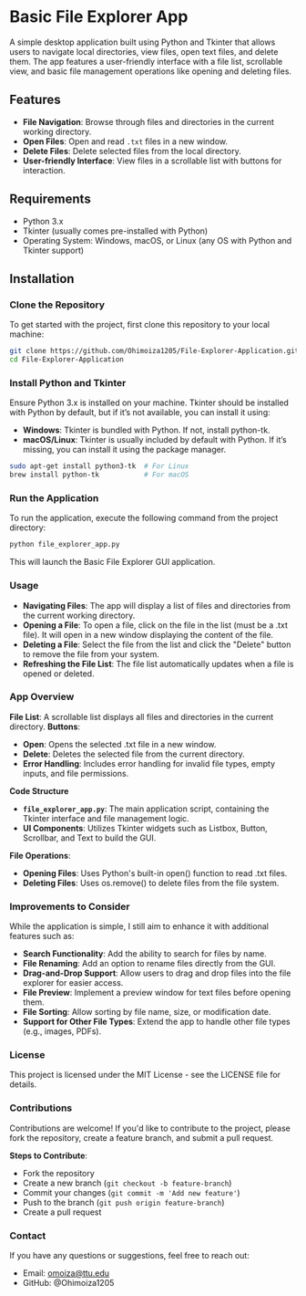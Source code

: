 # Basic File Explorer App

A simple desktop application built using Python and Tkinter that allows users to navigate local directories, view files, open text files, and delete them. The app features a user-friendly interface with a file list, scrollable view, and basic file management operations like opening and deleting files.

## Features

- **File Navigation**: Browse through files and directories in the current working directory.
- **Open Files**: Open and read `.txt` files in a new window.
- **Delete Files**: Delete selected files from the local directory.
- **User-friendly Interface**: View files in a scrollable list with buttons for interaction.

## Requirements

- Python 3.x
- Tkinter (usually comes pre-installed with Python)
- Operating System: Windows, macOS, or Linux (any OS with Python and Tkinter support)

## Installation

### Clone the Repository
To get started with the project, first clone this repository to your local machine:

```bash
git clone https://github.com/Ohimoiza1205/File-Explorer-Application.git
cd File-Explorer-Application
```

### Install Python and Tkinter
Ensure Python 3.x is installed on your machine. Tkinter should be installed with Python by default, but if it’s not available, you can install it using:

- **Windows**: Tkinter is bundled with Python. If not, install python-tk.
- **macOS/Linux**: Tkinter is usually included by default with Python. If it’s missing, you can install it using the package manager.
```bash
sudo apt-get install python3-tk  # For Linux
brew install python-tk           # For macOS
```

### Run the Application
To run the application, execute the following command from the project directory:
```bash
python file_explorer_app.py
```
This will launch the Basic File Explorer GUI application.

### Usage
- **Navigating Files**: The app will display a list of files and directories from the current working directory.
- **Opening a File**: To open a file, click on the file in the list (must be a .txt file). It will open in a new window displaying the content of the file.
- **Deleting a File**: Select the file from the list and click the "Delete" button to remove the file from your system.
- **Refreshing the File List**: The file list automatically updates when a file is opened or deleted.

### App Overview
**File List**: A scrollable list displays all files and directories in the current directory.
**Buttons**:
- **Open**: Opens the selected .txt file in a new window.
- **Delete**: Deletes the selected file from the current directory.
- **Error Handling**: Includes error handling for invalid file types, empty inputs, and file permissions.

**Code Structure**
- **``file_explorer_app.py``**: The main application script, containing the Tkinter interface and file management logic.
- **UI Components**: Utilizes Tkinter widgets such as Listbox, Button, Scrollbar, and Text to build the GUI.

**File Operations**:
- **Opening Files**: Uses Python's built-in open() function to read .txt files.
- **Deleting Files**: Uses os.remove() to delete files from the file system.

### Improvements to Consider
While the application is simple, I still aim to enhance it with additional features such as:

- **Search Functionality**: Add the ability to search for files by name.
- **File Renaming**: Add an option to rename files directly from the GUI.
- **Drag-and-Drop Support**: Allow users to drag and drop files into the file explorer for easier access.
- **File Preview**: Implement a preview window for text files before opening them.
- **File Sorting**: Allow sorting by file name, size, or modification date.
- **Support for Other File Types**: Extend the app to handle other file types (e.g., images, PDFs).

### License
This project is licensed under the MIT License - see the LICENSE file for details.

### Contributions
Contributions are welcome! If you'd like to contribute to the project, please fork the repository, create a feature branch, and submit a pull request.

**Steps to Contribute**:
- Fork the repository
- Create a new branch (``git checkout -b feature-branch``)
- Commit your changes (``git commit -m 'Add new feature'``)
- Push to the branch (``git push origin feature-branch``)
- Create a pull request

### Contact
If you have any questions or suggestions, feel free to reach out:

- Email: omoiza@ttu.edu
- GitHub: @Ohimoiza1205

